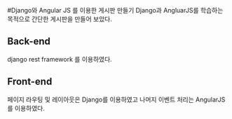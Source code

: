 #Django와 Angular JS 를 이용한 게시판 만들기
Django과 AngluarJS를 학습하는 목적으로 간단한 게시판을 만들어 보았다.

## Back-end
django rest framework 를 이용하였다.

## Front-end
페이지 라우팅 및 레이아웃은 Django를 이용하였고 나머지 이벤트 처리는 AngularJS를 이용하였다.
